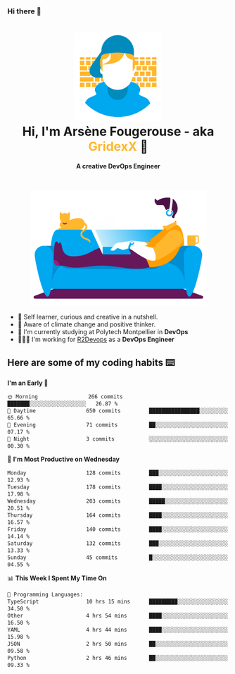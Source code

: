 ### Hi there 👋

<!--
**GridexX/gridexx** is a ✨ _special_ ✨ repository because its `README.md` (this file) appears on your GitHub profile.

Here are some ideas to get you started:

- 🔭 I’m currently working on ...
- 🌱 I’m currently learning ...
- 👯 I’m looking to collaborate on ...
- 🤔 I’m looking for help with ...
- 💬 Ask me about ...
- 📫 How to reach me: ...
- 😄 Pronouns: ...
- ⚡ Fun fact: ...
-->


<!-- Header -->
<h1 align="center">
  <img src="./images/user_profile.png" width="200">
  <br>
  Hi, I'm Arsène Fougerouse - aka <span style="color:#ffb72e">GridexX</span> 👋
</h1>


<p align="center">
  <b>A creative DevOps Engineer </b>
</p>
<br/>
<p align="center">
  <img src="./images/man_couch.png" width="400">
</p>

- 🎨 Self learner, curious and creative in a nutshell. 
- 🌱 Aware of climate change and positive thinker.
- 📕 I'm currently studying at Polytech Montpellier in **DevOps**
- 👨🏻‍💻 I'm working for [R2Devops](https://r2devops.io) as a **DevOps Engineer**


## Here are some of my coding habits ⌨️

<!-- Add a section about tech and Ops stack
  Like this one : https://github.com/Xanthus58#-tech-stack
-->
<!--START_SECTION:waka-->
**I'm an Early 🐤** 

```text
🌞 Morning                266 commits         ███████░░░░░░░░░░░░░░░░░░   26.87 % 
🌆 Daytime                650 commits         ████████████████░░░░░░░░░   65.66 % 
🌃 Evening                71 commits          ██░░░░░░░░░░░░░░░░░░░░░░░   07.17 % 
🌙 Night                  3 commits           ░░░░░░░░░░░░░░░░░░░░░░░░░   00.30 % 
```
📅 **I'm Most Productive on Wednesday** 

```text
Monday                   128 commits         ███░░░░░░░░░░░░░░░░░░░░░░   12.93 % 
Tuesday                  178 commits         ████░░░░░░░░░░░░░░░░░░░░░   17.98 % 
Wednesday                203 commits         █████░░░░░░░░░░░░░░░░░░░░   20.51 % 
Thursday                 164 commits         ████░░░░░░░░░░░░░░░░░░░░░   16.57 % 
Friday                   140 commits         ████░░░░░░░░░░░░░░░░░░░░░   14.14 % 
Saturday                 132 commits         ███░░░░░░░░░░░░░░░░░░░░░░   13.33 % 
Sunday                   45 commits          █░░░░░░░░░░░░░░░░░░░░░░░░   04.55 % 
```


📊 **This Week I Spent My Time On** 

```text
💬 Programming Languages: 
TypeScript               10 hrs 15 mins      █████████░░░░░░░░░░░░░░░░   34.50 % 
Other                    4 hrs 54 mins       ████░░░░░░░░░░░░░░░░░░░░░   16.50 % 
YAML                     4 hrs 44 mins       ████░░░░░░░░░░░░░░░░░░░░░   15.98 % 
JSON                     2 hrs 50 mins       ██░░░░░░░░░░░░░░░░░░░░░░░   09.58 % 
Python                   2 hrs 46 mins       ██░░░░░░░░░░░░░░░░░░░░░░░   09.33 % 
```


<!--END_SECTION:waka-->

